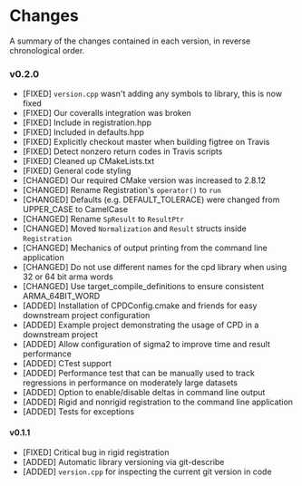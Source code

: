 # Changes

A summary of the changes contained in each version, in reverse chronological order.


### v0.2.0

- [FIXED] `version.cpp` wasn't adding any symbols to library, this is now fixed
- [FIXED] Our coveralls integration was broken
- [FIXED] Include <memory> in registration.hpp
- [FIXED] Included <armadillo> in defaults.hpp
- [FIXED] Explicitly checkout master when building figtree on Travis
- [FIXED] Detect nonzero return codes in Travis scripts
- [FIXED] Cleaned up CMakeLists.txt
- [FIXED] General code styling
- [CHANGED] Our required CMake version was increased to 2.8.12
- [CHANGED] Rename Registration's `operator()` to `run`
- [CHANGED] Defaults (e.g. DEFAULT_TOLERACE) were changed from UPPER_CASE to CamelCase
- [CHANGED] Rename `SpResult` to `ResultPtr`
- [CHANGED] Moved `Normalization` and `Result` structs inside `Registration`
- [CHANGED] Mechanics of output printing from the command line application
- [CHANGED] Do not use different names for the cpd library when using 32 or 64 bit arma words
- [CHANGED] Use target_compile_definitions to ensure consistent ARMA_64BIT_WORD
- [ADDED] Installation of CPDConfig.cmake and friends for easy downstream project configuration
- [ADDED] Example project demonstrating the usage of CPD in a downstream project
- [ADDED] Allow configuration of sigma2 to improve time and result performance
- [ADDED] CTest support
- [ADDED] Performance test that can be manually used to track regressions in performance on moderately large datasets
- [ADDED] Option to enable/disable deltas in command line output
- [ADDED] Rigid and nonrigid registration to the command line application
- [ADDED] Tests for exceptions


#### v0.1.1

- [FIXED] Critical bug in rigid registration
- [ADDED] Automatic library versioning via git-describe
- [ADDED] `version.cpp` for inspecting the current git version in code
